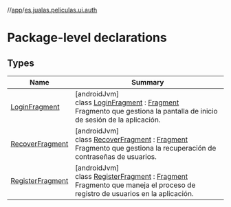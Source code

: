 //[app](../../index.md)/[es.jualas.peliculas.ui.auth](index.md)

# Package-level declarations

## Types

| Name | Summary |
|---|---|
| [LoginFragment](-login-fragment/index.md) | [androidJvm]<br>class [LoginFragment](-login-fragment/index.md) : [Fragment](https://developer.android.com/reference/kotlin/androidx/fragment/app/Fragment.html)<br>Fragmento que gestiona la pantalla de inicio de sesión de la aplicación. |
| [RecoverFragment](-recover-fragment/index.md) | [androidJvm]<br>class [RecoverFragment](-recover-fragment/index.md) : [Fragment](https://developer.android.com/reference/kotlin/androidx/fragment/app/Fragment.html)<br>Fragmento que gestiona la recuperación de contraseñas de usuarios. |
| [RegisterFragment](-register-fragment/index.md) | [androidJvm]<br>class [RegisterFragment](-register-fragment/index.md) : [Fragment](https://developer.android.com/reference/kotlin/androidx/fragment/app/Fragment.html)<br>Fragmento que maneja el proceso de registro de usuarios en la aplicación. |
